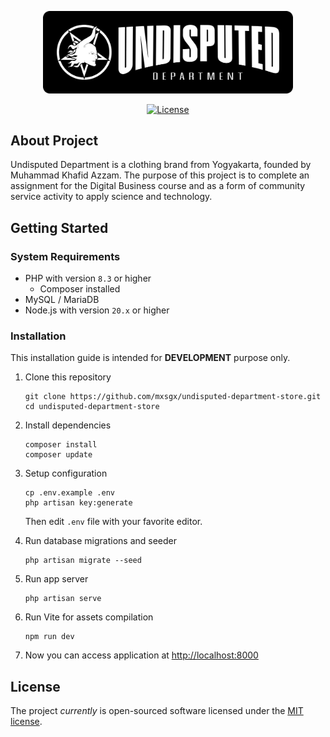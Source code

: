 <p align="center"><a href="https://github.com/mxsgx/undisputed-department-store" target="_blank"><img src="https://raw.githubusercontent.com/mxsgx/undisputed-department-store/main/storage/app/images/logo-full.png" width="400" alt="Undisputed Department Logo"></a></p>

<p align="center">
<a href="https://github.com/mxsgx/undisputed-department-store/blob/main/LICENSE"><img src="https://img.shields.io/github/license/mxsgx/undisputed-department-store" alt="License"></a>
</p>

## About Project

Undisputed Department is a clothing brand from Yogyakarta, founded by Muhammad Khafid Azzam. The purpose of this project
is to complete an assignment for the Digital Business course and as a form of community service activity to apply
science and technology.

## Getting Started

### System Requirements

- PHP with version `8.3` or higher
    - Composer installed
- MySQL / MariaDB
- Node.js with version `20.x` or higher

### Installation

This installation guide is intended for **DEVELOPMENT** purpose only.

1. Clone this repository
    ```shell
    git clone https://github.com/mxsgx/undisputed-department-store.git
    cd undisputed-department-store
    ```

2. Install dependencies
    ```shell
    composer install
    composer update
    ```

3. Setup configuration
    ```shell
    cp .env.example .env
   php artisan key:generate
    ```
   Then edit `.env` file with your favorite editor.

4. Run database migrations and seeder
    ```shell
    php artisan migrate --seed
    ```

5. Run app server
    ```shell
    php artisan serve
    ```

6. Run Vite for assets compilation
    ```shell
    npm run dev
    ```
7. Now you can access application at [http://localhost:8000](http://localhost:8000)

## License

The project _currently_ is open-sourced software licensed under the [MIT license](https://opensource.org/licenses/MIT).

